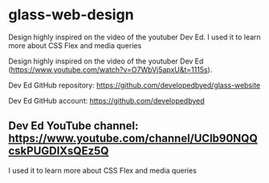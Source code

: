 # glass-web-design
 Design highly inspired on the video of the youtuber Dev Ed. I used it to learn more about CSS Flex and media queries

Design highly inspired on the video of the youtuber Dev Ed (https://www.youtube.com/watch?v=O7WbVj5apxU&t=1115s).

Dev Ed GitHub repository: https://github.com/developedbyed/glass-website

Dev Ed GitHub account: https://github.com/developedbyed

Dev Ed YouTube channel: https://www.youtube.com/channel/UClb90NQQcskPUGDIXsQEz5Q
----------------------------------------------------------------------------------
I used it to learn more about CSS Flex and media queries
